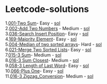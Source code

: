 # Leetcode-solutions
1.[001-Two Sum](https://leetcode.com/problems/two-sum/description/)-    Easy -   [sol](https://github.com/thecharanreddy/Leetcode-solutions/blob/main/001_Two_Sum.java)  
2.[002-Add Two Numbers](https://leetcode.com/problems/add-two-numbers/description/) -     Medium -    [sol](https://github.com/thecharanreddy/Leetcode-solutions/blob/main/002-Add-Two-Numbers.java)  
3.[036-Search Insert Position](https://leetcode.com/problems/search-insert-position/description/)-    Easy -   [sol](https://github.com/thecharanreddy/Leetcode-solutions/blob/main/035_Search_Insert_Position.java)  
4.[169-Majority Element](https://leetcode.com/problems/majority-element/description/)-    Easy -   [sol](https://github.com/thecharanreddy/Leetcode-solutions/blob/main/169_The_Majority_element.java)    
5.[004-Median of two sorted arrays](https://leetcode.com/problems/median-of-two-sorted-arrays/description/)-    Hard -   [sol](https://github.com/thecharanreddy/Leetcode-solutions/blob/main/004_Median_of_Two_Sorted_Arrays.java)  
6.[021-Merge Two Sorted Lists](https://leetcode.com/problems/merge-two-sorted-lists/)-    Easy -   [sol](https://github.com/thecharanreddy/Leetcode-solutions/blob/main/021_Merge_Two_Sorted_Lists.java)  
7.[015-3 Sum](https://leetcode.com/problems/3sum/description/)-    Medium -   [sol](https://github.com/thecharanreddy/Leetcode-solutions/blob/main/015_3_Sum.java)  
8.[016-3 Sum Closest](https://leetcode.com/problems/3sum-closest/description/)-    Medium -   [sol](https://github.com/thecharanreddy/Leetcode-solutions/blob/main/016_3Sum_Closest.java)   
9.[058-3 Length of Last Word](https://leetcode.com/problems/length-of-last-word/description/)-    Easy -   [sol](https://github.com/thecharanreddy/Leetcode-solutions/blob/main/058_Length_0f_Last_Word.java)  
10.[066-Plus One](https://leetcode.com/problems/plus-one/description/)-    Easy -   [sol](https://github.com/thecharanreddy/Leetcode-solutions/blob/main/066_Plus_One.java)   
11.[016-3 Zigzag_Conversion](https://leetcode.com/problems/zigzag-conversion/)-    Medium -   [sol](https://github.com/thecharanreddy/Leetcode-solutions/blob/main/006_ZigZag_Conversion.java)   
   
